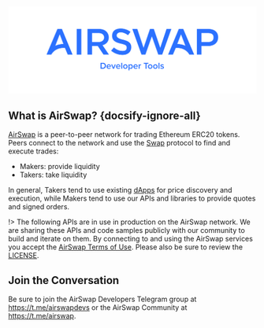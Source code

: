 ![AirSwap Developer Tools](./assets/logo/AirSwap-Developer-Tools-Logo.png)

## What is AirSwap? {docsify-ignore-all}

[AirSwap](https://airswap.io/) is a peer-to-peer network for trading Ethereum ERC20 tokens. Peers connect to the network and use the [Swap](https://swap.tech/whitepaper/) protocol to find and execute trades:

* Makers: provide liquidity
* Takers: take liquidity

In general, Takers tend to use existing [dApps](dapps/widget.md) for price discovery and execution, while Makers tend to use our APIs and libraries to provide quotes and signed orders.

!> The following APIs are in use in production on the AirSwap network. We are sharing these APIs and code samples publicly with our community to build and iterate on them. By connecting to and using the AirSwap services you accept the [AirSwap Terms of Use](https://swap.tech/airswap-terms-of-use.pdf). Please also be sure to review the [LICENSE](LICENSE.md).

## Join the Conversation

Be sure to join the AirSwap Developers Telegram group at https://t.me/airswapdevs or the AirSwap Community at https://t.me/airswap.
